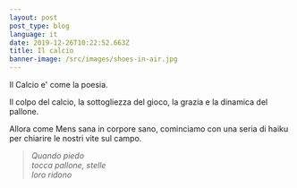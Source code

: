 ```yaml
---
layout: post
post_type: blog
language: it
date: 2019-12-26T10:22:52.663Z
title: Il calcio
banner-image: /src/images/shoes-in-air.jpg
---
```

Il Calcio e' come la poesia.

Il colpo del calcio, la sottogliezza del gioco, la grazia e la dinamica del pallone.

Allora come Mens sana in corpore sano, cominciamo con una seria di haiku per chiarire le nostri vite sul campo.



> _Quando piedo_\
> _tocca pallone, stelle_\
> _loro ridono_

